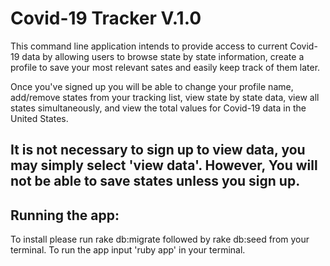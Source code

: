 Covid-19 Tracker V.1.0
======================
This command line application intends to provide access to current Covid-19 data by allowing users to browse state by state information, create a profile to save your most relevant sates and easily keep track of them later.  

 Once you've signed up you will be able to change your profile name, add/remove states from your tracking list, view state by state data, view all states simultaneously, and view the total values for Covid-19 data in the United States.

It is not necessary to sign up to view data, you may simply select 'view data'.
However, You will not be able to save states unless you sign up.
---

## Running the app:  
  To install please run rake db:migrate followed by rake db:seed from your terminal.
  To run the app input 'ruby app' in your terminal.
